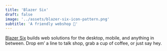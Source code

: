 ```yaml
---
title: 'Blazer Six'
draft: false
image: '../assets/blazer-six-icon-pattern.png'
subtitle: 'A friendly webshop 🙂'
---
```


[Blazer Six](https://www.blazersix.com/) builds web solutions for the desktop,
mobile, and anything in between. Drop em’ a line to talk shop, grab a cup of
coffee, or just say hey.
